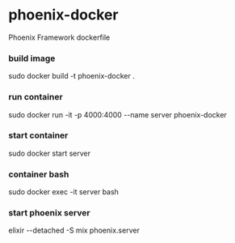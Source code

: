 # phoenix-docker
Phoenix Framework dockerfile

### build image
sudo docker build -t phoenix-docker .

### run container
sudo docker run -it -p 4000:4000 --name server phoenix-docker

### start container
sudo docker start server

### container bash
sudo docker exec -it server bash

### start phoenix server
elixir --detached -S mix phoenix.server
